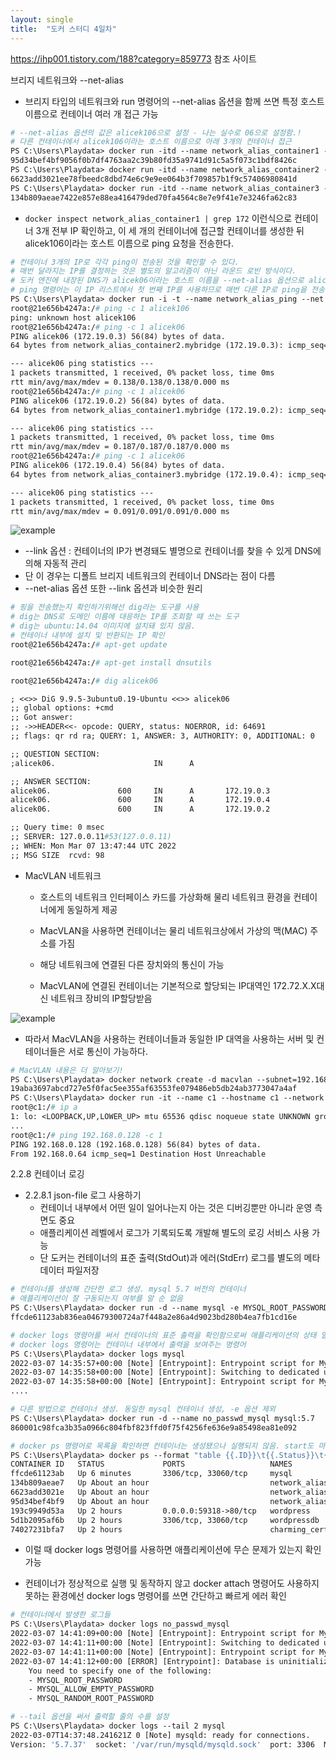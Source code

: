 ```yaml
---
layout: single
title:  "도커 스터디 4일차"
---
```


https://ihp001.tistory.com/188?category=859773 참조 사이트

브리지 네트워크와 --net-alias

- 브리지 타입의 네트워크와 run 명령어의 --net-alias 옵션을 함께 쓰면 특정 호스트 이름으로 컨테이너 여러 개 접근 가능

```dockerfile
# --net-alias 옵션의 값은 alicek106으로 설정 - 나는 실수로 06으로 설정함.!
# 다른 컨테이너에서 alicek106이라는 호스트 이름으로 아래 3개의 컨테이너 접근
PS C:\Users\Playdata> docker run -itd --name network_alias_container1 --net mybridge --net-alias alicek06 ubuntu:14.04
95d34bef4bf9056f0b7df4763aa2c39b80fd35a9741d91c5a5f073c1bdf8426c
PS C:\Users\Playdata> docker run -itd --name network_alias_container2 --net mybridge --net-alias alicek06 ubuntu:14.04
6623add3021ee78fbeedc8dbd74e6c9e9ee064b3f709857b1f9c57406980841d
PS C:\Users\Playdata> docker run -itd --name network_alias_container3 --net mybridge --net-alias alicek06 ubuntu:14.04
134b809aeae7422e857e88ea416479ded70fa4564c8e7e9f41e7e3246fa62c83
```

- `docker inspect network_alias_container1 | grep 172` 이런식으로 컨테이너 3개 전부 IP 확인하고, 이 세 개의 컨테이너에 접근할 컨테이너를 생성한 뒤 alicek106이라는 호스트 이름으로 ping 요청을 전송한다.

  

```dockerfile
# 컨테이너 3개의 IP로 각각 ping이 전송된 것을 확인할 수 있다. 
# 매번 달라지는 IP를 결정하는 것은 별도의 알고리즘이 아닌 라운드 로빈 방식이다. 
# 도커 엔진에 내장된 DNS가 alicek06이라는 호스트 이름을 --net-alias 옵션으로 alicek106을 설정한 컨테이너로 변환하기 때문에 가능하다.
# ping 명령어는 이 IP 리스트에서 첫 번째 IP를 사용하므로 매번 다른 IP로 ping을 전송
PS C:\Users\Playdata> docker run -i -t --name network_alias_ping --net mybridge ubuntu:14.04
root@21e656b4247a:/# ping -c 1 alicek106
ping: unknown host alicek106
root@21e656b4247a:/# ping -c 1 alicek06
PING alicek06 (172.19.0.3) 56(84) bytes of data.
64 bytes from network_alias_container2.mybridge (172.19.0.3): icmp_seq=1 ttl=64 time=0.138 ms

--- alicek06 ping statistics ---
1 packets transmitted, 1 received, 0% packet loss, time 0ms
rtt min/avg/max/mdev = 0.138/0.138/0.138/0.000 ms
root@21e656b4247a:/# ping -c 1 alicek06
PING alicek06 (172.19.0.2) 56(84) bytes of data.
64 bytes from network_alias_container1.mybridge (172.19.0.2): icmp_seq=1 ttl=64 time=0.187 ms

--- alicek06 ping statistics ---
1 packets transmitted, 1 received, 0% packet loss, time 0ms
rtt min/avg/max/mdev = 0.187/0.187/0.187/0.000 ms
root@21e656b4247a:/# ping -c 1 alicek06
PING alicek06 (172.19.0.4) 56(84) bytes of data.
64 bytes from network_alias_container3.mybridge (172.19.0.4): icmp_seq=1 ttl=64 time=0.091 ms

--- alicek06 ping statistics ---
1 packets transmitted, 1 received, 0% packet loss, time 0ms
rtt min/avg/max/mdev = 0.091/0.091/0.091/0.000 ms
```

![example](https://user-images.githubusercontent.com/47745785/118841704-7ee66180-b903-11eb-9b7c-1937e3edc2af.png)

- --link 옵션 : 컨테이너의 IP가 변경돼도 별명으로 컨테이너를 찾을 수 있게 DNS에 의해 자동적 관리
- 단 이 경우는 디폴트 브리지 네트워크의 컨테이너 DNS라는 점이 다름
- --net-alias 옵션 또한 --link 옵션과 비슷한 원리



```dockerfile
# 핑을 전송했는지 확인하기위해선 dig라는 도구를 사용
# dig는 DNS로 도메인 이름에 대응하는 IP를 조회할 때 쓰는 도구
# dig는 ubuntu:14.04 이미지에 설치돼 있지 않음.
# 컨테이너 내부에 설치 및 반환되는 IP 확인
root@21e656b4247a:/# apt-get update

root@21e656b4247a:/# apt-get install dnsutils

root@21e656b4247a:/# dig alicek06

; <<>> DiG 9.9.5-3ubuntu0.19-Ubuntu <<>> alicek06
;; global options: +cmd
;; Got answer:
;; ->>HEADER<<- opcode: QUERY, status: NOERROR, id: 64691
;; flags: qr rd ra; QUERY: 1, ANSWER: 3, AUTHORITY: 0, ADDITIONAL: 0

;; QUESTION SECTION:
;alicek06.                      IN      A

;; ANSWER SECTION:
alicek06.               600     IN      A       172.19.0.3
alicek06.               600     IN      A       172.19.0.4
alicek06.               600     IN      A       172.19.0.2

;; Query time: 0 msec
;; SERVER: 127.0.0.11#53(127.0.0.11)
;; WHEN: Mon Mar 07 13:47:44 UTC 2022
;; MSG SIZE  rcvd: 98
```



- MacVLAN 네트워크

  - 호스트의 네트워크 인터페이스 카드를 가상화해 물리 네트워크 환경을 컨테이너에게 동일하게 제공

  - MacVLAN을 사용하면 컨테이너는 물리 네트워크상에서 가상의 맥(MAC) 주소를 가짐

  - 해당 네트워크에 연결된 다른 장치와의 통신이 가능

  - MacVLAN에 연결된 컨테이너는 기본적으로 할당되는 IP대역인 172.72.X.X대신 네트워크 장비의 IP할당받음

    

![example](https://user-images.githubusercontent.com/47745785/118844433-eac9c980-b905-11eb-9366-2518a5f09d20.png)

- 따라서 MacVLAN을 사용하는 컨테이너들과 동일한 IP 대역을 사용하는 서버 및 컨테이너들은 서로 통신이 가능하다.

```dockerfile
# MacVLAN 내용은 더 알아보기!
PS C:\Users\Playdata> docker network create -d macvlan --subnet=192.168.0.0/24 --ip-range=192.168.0.64/28 --gateway=192.168.0.1 -o macvlan_mode=bridge -o parent=eth0 my_macvlan
19aba3697abcd727e5f0fac5ee355af63553fe079486eb5db24ab3773047a4af
PS C:\Users\Playdata> docker run -it --name c1 --hostname c1 --network my_macvlan ubuntu:14.04
root@c1:/# ip a
1: lo: <LOOPBACK,UP,LOWER_UP> mtu 65536 qdisc noqueue state UNKNOWN group default qlen 1000
...
root@c1:/# ping 192.168.0.128 -c 1
PING 192.168.0.128 (192.168.0.128) 56(84) bytes of data.
From 192.168.0.64 icmp_seq=1 Destination Host Unreachable

```



2.2.8 컨테이너 로깅

- 2.2.8.1 json-file 로그 사용하기
  - 컨테이너 내부에서 어떤 일이 일어나는지 아는 것은 디버깅뿐만 아니라 운영 측면도 중요
  - 애플리케이션 레벨에서 로그가 기록되도록 개발해 별도의 로깅 서비스 사용 가능
  - 단 도커는 컨테이너의 표준 출력(StdOut)과 에러(StdErr) 로그를 별도의 메타데이터 파일저장

```dockerfile
# 컨테이너를 생성해 간단한 로그 생성. mysql 5.7 버전의 컨테이너
# 애플리케이션이 잘 구동되는지 여부를 알 순 없음
PS C:\Users\Playdata> docker run -d --name mysql -e MYSQL_ROOT_PASSWORD=1234 mysql:5.7
ffcde61123ab836ea04679300724a7f448a2e86a4d9023bd280b4ea7fb1cd16e

# docker logs 명령어를 써서 컨테이너의 표준 출력을 확인함으로써 애플리케이션의 상태 알 수 있음
# docker logs 명령어는 컨테이너 내부에서 출력을 보여주는 명령어
PS C:\Users\Playdata> docker logs mysql
2022-03-07 14:35:57+00:00 [Note] [Entrypoint]: Entrypoint script for MySQL Server 5.7.37-1debian10 started.
2022-03-07 14:35:58+00:00 [Note] [Entrypoint]: Switching to dedicated user 'mysql'
2022-03-07 14:35:58+00:00 [Note] [Entrypoint]: Entrypoint script for MySQL Server 5.7.37-1debian10 started.
....

# 다른 방법으로 컨테이너 생성. 동일한 mysql 컨테이너 생성, -e 옵션 제외
PS C:\Users\Playdata> docker run -d --name no_passwd_mysql mysql:5.7
860001c98fca3b35a0966c804fbf823ffd0f75f4256fe636e9a85498ea81e092

# docker ps 명령어로 목록을 확인하면 컨테이너는 생성됐으나 실행되지 않음. start도 마찬가지
PS C:\Users\Playdata> docker ps --format "table {{.ID}}\t{{.Status}}\t{{.Ports}}\t{{.Names}}"
CONTAINER ID   STATUS             PORTS                   NAMES
ffcde61123ab   Up 6 minutes       3306/tcp, 33060/tcp     mysql
134b809aeae7   Up About an hour                           network_alias_container3
6623add3021e   Up About an hour                           network_alias_container2
95d34bef4bf9   Up About an hour                           network_alias_container1
193c9949d53a   Up 2 hours         0.0.0.0:59318->80/tcp   wordpress
5d1b2095af6b   Up 2 hours         3306/tcp, 33060/tcp     wordpressdb
74027231bfa7   Up 2 hours                                 charming_cerf

```

- 이럴 때 docker logs 명령어를 사용하면 애플리케이션에 무슨 문제가 있는지 확인가능

- 컨테이너가 정상적으로 실행 및 동작하지 않고 docker attach 명령어도 사용하지 못하는 환경에선 docker logs 명령어를 쓰면 간단하고 빠르게 에러 확인

  

```dockerfile
# 컨테이너에서 발생한 로그들
PS C:\Users\Playdata> docker logs no_passwd_mysql
2022-03-07 14:41:09+00:00 [Note] [Entrypoint]: Entrypoint script for MySQL Server 5.7.37-1debian10 started.
2022-03-07 14:41:11+00:00 [Note] [Entrypoint]: Switching to dedicated user 'mysql'
2022-03-07 14:41:11+00:00 [Note] [Entrypoint]: Entrypoint script for MySQL Server 5.7.37-1debian10 started.
2022-03-07 14:41:12+00:00 [ERROR] [Entrypoint]: Database is uninitialized and password option is not specified
    You need to specify one of the following:
    - MYSQL_ROOT_PASSWORD
    - MYSQL_ALLOW_EMPTY_PASSWORD
    - MYSQL_RANDOM_ROOT_PASSWORD

# --tail 옵션을 써서 출력할 줄의 수를 설정
PS C:\Users\Playdata> docker logs --tail 2 mysql
2022-03-07T14:37:48.241621Z 0 [Note] mysqld: ready for connections.
Version: '5.7.37'  socket: '/var/run/mysqld/mysqld.sock'  port: 3306  MySQL Community Server (GPL)
```





























